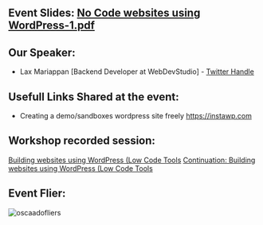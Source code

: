 ## Event Slides: [No Code websites using WordPress-1.pdf](https://github.com/saintmalik/Meetup-Notes/files/8748846/No.Code.websites.using.WordPress-1.pdf)


## Our Speaker:
 - Lax Mariappan [Backend Developer at WebDevStudio] - [Twitter Handle](https://twitter.com/laxmariappan)

## Usefull Links Shared at the event:

- Creating a demo/sandboxes wordpress site freely https://instawp.com

## Workshop recorded session:
[Building websites using WordPress (Low Code Tools](https://youtu.be/iQBuUP_QCXo)
[Continuation: Building websites using WordPress (Low Code Tools](https://youtu.be/onk8KGkuOBA)


## Event Flier: 
![oscaadofliers](https://user-images.githubusercontent.com/37118134/169680748-e5d97656-7ef8-48bf-bc8e-21848e4d05cc.jpg)

